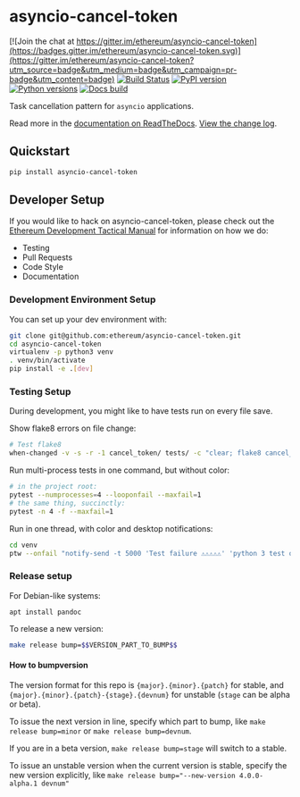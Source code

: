 # asyncio-cancel-token

[![Join the chat at https://gitter.im/ethereum/asyncio-cancel-token](https://badges.gitter.im/ethereum/asyncio-cancel-token.svg)](https://gitter.im/ethereum/asyncio-cancel-token?utm_source=badge&utm_medium=badge&utm_campaign=pr-badge&utm_content=badge)
[![Build Status](https://circleci.com/gh/ethereum/asyncio-cancel-token.svg?style=shield)](https://circleci.com/gh/ethereum/asyncio-cancel-token)
[![PyPI version](https://badge.fury.io/py/asyncio-cancel-token.svg)](https://badge.fury.io/py/asyncio-cancel-token)
[![Python versions](https://img.shields.io/pypi/pyversions/asyncio-cancel-token.svg)](https://pypi.python.org/pypi/asyncio-cancel-token)
[![Docs build](https://readthedocs.org/projects/asyncio-cancel-token/badge/?version=latest)](http://asyncio-cancel-token.readthedocs.io/en/latest/?badge=latest)
   

Task cancellation pattern for `asyncio` applications.

Read more in the [documentation on ReadTheDocs](https://asyncio-cancel-token.readthedocs.io/). [View the change log](https://asyncio-cancel-token.readthedocs.io/en/latest/releases.html).

## Quickstart

```sh
pip install asyncio-cancel-token
```

## Developer Setup

If you would like to hack on asyncio-cancel-token, please check out the
[Ethereum Development Tactical Manual](https://github.com/pipermerriam/ethereum-dev-tactical-manual)
for information on how we do:

- Testing
- Pull Requests
- Code Style
- Documentation

### Development Environment Setup

You can set up your dev environment with:

```sh
git clone git@github.com:ethereum/asyncio-cancel-token.git
cd asyncio-cancel-token
virtualenv -p python3 venv
. venv/bin/activate
pip install -e .[dev]
```

### Testing Setup

During development, you might like to have tests run on every file save.

Show flake8 errors on file change:

```sh
# Test flake8
when-changed -v -s -r -1 cancel_token/ tests/ -c "clear; flake8 cancel_token tests && echo 'flake8 success' || echo 'error'"
```

Run multi-process tests in one command, but without color:

```sh
# in the project root:
pytest --numprocesses=4 --looponfail --maxfail=1
# the same thing, succinctly:
pytest -n 4 -f --maxfail=1
```

Run in one thread, with color and desktop notifications:

```sh
cd venv
ptw --onfail "notify-send -t 5000 'Test failure ⚠⚠⚠⚠⚠' 'python 3 test on asyncio-cancel-token failed'" ../tests ../cancel_token
```

### Release setup

For Debian-like systems:
```
apt install pandoc
```

To release a new version:

```sh
make release bump=$$VERSION_PART_TO_BUMP$$
```

#### How to bumpversion

The version format for this repo is `{major}.{minor}.{patch}` for stable, and
`{major}.{minor}.{patch}-{stage}.{devnum}` for unstable (`stage` can be alpha or beta).

To issue the next version in line, specify which part to bump,
like `make release bump=minor` or `make release bump=devnum`.

If you are in a beta version, `make release bump=stage` will switch to a stable.

To issue an unstable version when the current version is stable, specify the
new version explicitly, like `make release bump="--new-version 4.0.0-alpha.1 devnum"`
